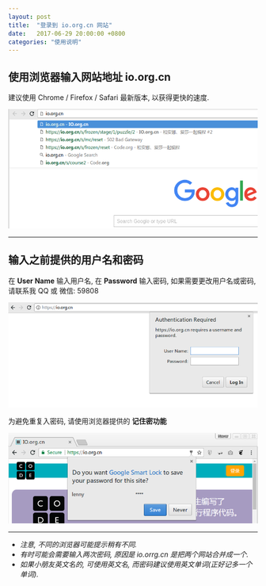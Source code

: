 ```yaml
---
layout: post
title:  "登录到 io.org.cn 网站"
date:   2017-06-29 20:00:00 +0800
categories: "使用说明"
---
```


## 使用浏览器输入网站地址 io.org.cn
建议使用 Chrome / Firefox / Safari 最新版本, 以获得更快的速度.

![输入地址 io.org.cn ](/media/login_input_address.png)

----

## 输入之前提供的用户名和密码
在 **User Name** 输入用户名, 在 **Password** 输入密码, 如果需要更改用户名或密码, 请联系我 QQ 或 微信: 59808

![输入密码](/media/login_input_password.png)

为避免重复入密码, 请使用浏览器提供的 **记住密功能**

![记住密码](/media/login_remember_your_password.png)

----

- *注意, 不同的浏览器可能提示稍有不同.*
- *有时可能会需要输入两次密码, 原因是 io.orrg.cn 是把两个网站合并成一个.*
- *如果小朋友英文名的, 可使用英文名, 而密码建议使用英文单词(正好记多一个单词).*
